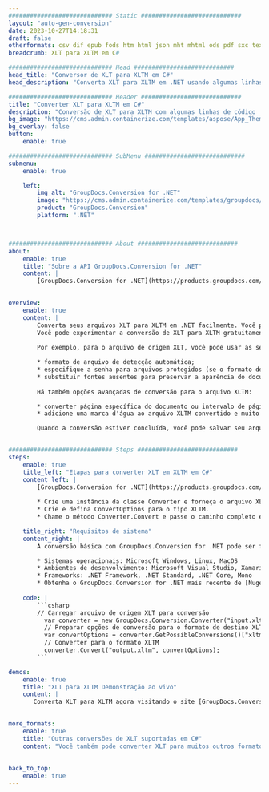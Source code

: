 ```yaml
---
############################# Static ############################
layout: "auto-gen-conversion"
date: 2023-10-27T14:18:31
draft: false
otherformats: csv dif epub fods htm html json mht mhtml ods pdf sxc tex tsv xlam xls xlsb xlsm xlsx xlt xltm xltx xml xps
breadcrumb: XLT para XLTM em C#

############################# Head ############################
head_title: "Conversor de XLT para XLTM em C#"
head_description: "Converta XLT para XLTM em .NET usando algumas linhas de código. Use a API de conversão de documentos do GroupDocs para converter mais de 160 formatos de arquivo."

############################# Header ############################
title: "Converter XLT para XLTM em C#"
description: "Conversão de XLT para XLTM com algumas linhas de código .NET"
bg_image: "https://cms.admin.containerize.com/templates/aspose/App_Themes/V3/images/bg/header1.png"
bg_overlay: false
button:
    enable: true

############################# SubMenu ############################
submenu:
    enable: true

    left:
        img_alt: "GroupDocs.Conversion for .NET"
        image: "https://cms.admin.containerize.com/templates/groupdocs/images/product-logos/90x90-noborder/groupdocs-conversion-net.png"
        product: "GroupDocs.Conversion"
        platform: ".NET"



############################# About ############################
about:
    enable: true
    title: "Sobre a API GroupDocs.Conversion for .NET"
    content: |
        [GroupDocs.Conversion for .NET](https://products.groupdocs.com/conversion/net/) pode ser usado para converter Microsoft Word, Excel, PowerPoint, PDF, Visio e outros formatos. GroupDocs.Conversion é uma API independente que é adequada para sistemas internos e de back-end onde é necessário alto desempenho. Não depende de nenhum software como Microsoft ou Open Office.
    

overview:
    enable: true
    content: |
        Converta seus arquivos XLT para XLTM em .NET facilmente. Você pode usar apenas algumas linhas de código C# em qualquer plataforma de sua escolha, como - Windows, Linux, macOS.
        Você pode experimentar a conversão de XLT para XLTM gratuitamente e avaliar a qualidade dos resultados da conversão. Juntamente com cenários de conversão de arquivo simples, você pode tentar opções mais avançadas para carregar o arquivo de origem XLT e para salvar o resultado de saída XLTM. 
        
        Por exemplo, para o arquivo de origem XLT, você pode usar as seguintes opções de carregamento:

        * formato de arquivo de detecção automática;
        * especifique a senha para arquivos protegidos (se o formato de arquivo suportar);
        * substituir fontes ausentes para preservar a aparência do documento.
        
        Há também opções avançadas de conversão para o arquivo XLTM:

        * converter página específica do documento ou intervalo de páginas;
        * adicione uma marca d'água ao arquivo XLTM convertido e muito mais.

        Quando a conversão estiver concluída, você pode salvar seu arquivo XLTM no caminho do arquivo local ou em qualquer armazenamento de terceiros, como FTP, Amazon S3, Google Drive, Dropbox etc. Observe - para converter XLT para {{ TO}} não há necessidade de nenhum software adicional instalado - como MS Office, Open Office, Adobe Acrobat Reader etc.


############################# Steps ############################
steps:
    enable: true
    title_left: "Etapas para converter XLT em XLTM em C#"
    content_left: |
        [GroupDocs.Conversion for .NET](https://products.groupdocs.com/conversion/net/) torna mais fácil para os desenvolvedores converter um arquivo XLT para XLTM com algumas linhas de código.
        
        * Crie uma instância da classe Converter e forneça o arquivo XLT com o caminho completo
        * Crie e defina ConvertOptions para o tipo XLTM.
        * Chame o método Converter.Convert e passe o caminho completo e o formato (XLTM) como parâmetro

    title_right: "Requisitos de sistema"
    content_right: |
        A conversão básica com GroupDocs.Conversion for .NET pode ser feita em apenas algumas etapas simples. Nossas APIs são suportadas em todas as principais plataformas e sistemas operacionais. Antes de executar o código abaixo, certifique-se de ter os seguintes pré-requisitos instalados em seu sistema.

        * Sistemas operacionais: Microsoft Windows, Linux, MacOS
        * Ambientes de desenvolvimento: Microsoft Visual Studio, Xamarin, MonoDevelop
        * Frameworks: .NET Framework, .NET Standard, .NET Core, Mono
        * Obtenha o GroupDocs.Conversion for .NET mais recente de [Nuget](https://www.nuget.org/packages/groupdocs.conversion)
         
    code: |
        ```csharp    
        // Carregar arquivo de origem XLT para conversão
          var converter = new GroupDocs.Conversion.Converter("input.xlt");
          // Preparar opções de conversão para o formato de destino XLTM
          var convertOptions = converter.GetPossibleConversions()["xltm"].ConvertOptions;
          // Converter para o formato XLTM
          converter.Convert("output.xltm", convertOptions);
        ```

demos:
    enable: true
    title: "XLT para XLTM Demonstração ao vivo"
    content: |
       Converta XLT para XLTM agora visitando o site [GroupDocs.Conversion App](https://products.groupdocs.app/conversion/family). A demonstração online tem as seguintes vantagens
          

more_formats:
    enable: true
    title: "Outras conversões de XLT suportadas em C#"
    content: "Você também pode converter XLT para muitos outros formatos de arquivo. Por favor, veja a lista abaixo."
       
       
back_to_top:
    enable: true
---
```

